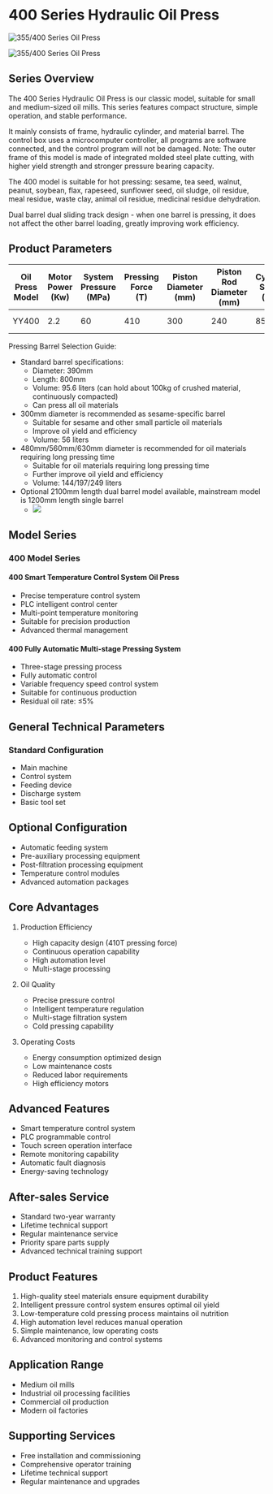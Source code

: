 # 400 Series Hydraulic Oil Press

![355/400 Series Oil Press](/images/355-500-series.jpg)

![355/400 Series Oil Press](https://i.postimg.cc/B37vQBfQ/202509021407809.png?dl=1)

## Series Overview

The 400 Series Hydraulic Oil Press is our classic model, suitable for small and medium-sized oil mills. This series features compact structure, simple operation, and stable performance.

It mainly consists of frame, hydraulic cylinder, and material barrel. The control box uses a microcomputer controller, all programs are software connected, and the control program will not be damaged. Note: The outer frame of this model is made of integrated molded steel plate cutting, with higher yield strength and stronger pressure bearing capacity.

The 400 model is suitable for hot pressing: sesame, tea seed, walnut, peanut, soybean, flax, rapeseed, sunflower seed, oil sludge, oil residue, meal residue, waste clay, animal oil residue, medicinal residue dehydration.

Dual barrel dual sliding track design - when one barrel is pressing, it does not affect the other barrel loading, greatly improving work efficiency.

## Product Parameters

| Oil Press Model | Motor Power (Kw) | System Pressure (MPa) | Pressing Force (T) | Piston Diameter (mm) | Piston Rod Diameter (mm) | Cylinder Stroke (mm) | Barrel Inner Diameter (mm) | Barrel Height (mm) | Oil Press Weight (KG) | Total Weight (T) | External Dimensions (mm) |
|----------------|------------------|----------------------|-------------------|---------------------|------------------------|---------------------|---------------------------|-------------------|---------------------|-----------------|-------------------------|
| YY400          | 2.2              | 60                   | 410               | 300                 | 240                    | 850                 | 390                       | 800               | 5-100               | 2.3-3.9         | 1200×1200×2700          |

Pressing Barrel Selection Guide:
+ Standard barrel specifications:
  - Diameter: 390mm
  - Length: 800mm
  - Volume: 95.6 liters (can hold about 100kg of crushed material, continuously compacted)
  - Can press all oil materials
+ 300mm diameter is recommended as sesame-specific barrel
    - Suitable for sesame and other small particle oil materials
    - Improve oil yield and efficiency
    - Volume: 56 liters
+ 480mm/560mm/630mm diameter is recommended for oil materials requiring long pressing time
    - Suitable for oil materials requiring long pressing time
    - Further improve oil yield and efficiency
    - Volume: 144/197/249 liters
+ Optional 2100mm length dual barrel model available, mainstream model is 1200mm length single barrel
    + ![](https://i.postimg.cc/FrLVzsz9/202509021358425.png?dl=1)

## Model Series

### 400 Model Series

#### 400 Smart Temperature Control System Oil Press
- Precise temperature control system
- PLC intelligent control center
- Multi-point temperature monitoring
- Suitable for precision production
- Advanced thermal management

#### 400 Fully Automatic Multi-stage Pressing System
- Three-stage pressing process
- Fully automatic control
- Variable frequency speed control system
- Suitable for continuous production
- Residual oil rate: ≤5%

## General Technical Parameters

### Standard Configuration
- Main machine
- Control system
- Feeding device
- Discharge system
- Basic tool set

## Optional Configuration
- Automatic feeding system
- Pre-auxiliary processing equipment
- Post-filtration processing equipment
- Temperature control modules
- Advanced automation packages

## Core Advantages
1. Production Efficiency
   - High capacity design (410T pressing force)
   - Continuous operation capability
   - High automation level
   - Multi-stage processing

2. Oil Quality
   - Precise pressure control
   - Intelligent temperature regulation
   - Multi-stage filtration system
   - Cold pressing capability

3. Operating Costs
   - Energy consumption optimized design
   - Low maintenance costs
   - Reduced labor requirements
   - High efficiency motors

## Advanced Features
- Smart temperature control system
- PLC programmable control
- Touch screen operation interface
- Remote monitoring capability
- Automatic fault diagnosis
- Energy-saving technology

## After-sales Service
- Standard two-year warranty
- Lifetime technical support
- Regular maintenance service
- Priority spare parts supply
- Advanced technical training support

## Product Features

1. High-quality steel materials ensure equipment durability
2. Intelligent pressure control system ensures optimal oil yield
3. Low-temperature cold pressing process maintains oil nutrition
4. High automation level reduces manual operation
5. Simple maintenance, low operating costs
6. Advanced monitoring and control systems

## Application Range

- Medium oil mills
- Industrial oil processing facilities
- Commercial oil production
- Modern oil factories

## Supporting Services

- Free installation and commissioning
- Comprehensive operator training
- Lifetime technical support
- Regular maintenance and upgrades